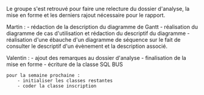 Le groupe s'est retrouvé pour faire une relecture du dossier d'analyse, la mise en forme et les derniers rajout nécessaire pour le rapport.

Martin :
    - rédaction de la description du diagramme de Gantt
    - réalisation du diagramme de cas d'utilisation et rédaction du descriptif du diagramme
    - réalisation d'une ébauche d'un diagramme de séquence sur le fait de consulter le descriptif d'un évènement et la description associé. 

Valentin : 
    - ajout des remarques au dossier d'analyse
    - finalisation de la mise en forme
    - écriture de la classe SQL BUS

    pour la semaine prochaine : 
        - initialiser les classes restantes
        - coder la classe inscription 
